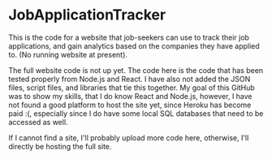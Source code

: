 # JobApplicationTracker
This is the code for a website that job-seekers can use to track their job applications, and gain analytics based on the companies they have applied to. (No running website at present).

The full website code is not up yet. The code here is the code that has been tested properly from Node.js and React.
I have also not added the JSON files, script files, and libraries that tie this together. My goal of this GitHub was to show my skills, that I do know React and Node.js, however, I have not found a good platform to host the site yet, since Heroku has become paid :(, especially since I do have some local SQL databases that need to be accessed as well.

If I cannot find a site, I'll probably upload more code here, otherwise, I'll directly be hosting the full site.
